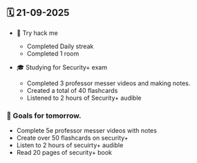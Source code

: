## 🗓️ 21-09-2025

- 👾 Try hack me
    - Completed Daily streak
    - Completed 1 room

- 🎓 Studying for Security+ exam
    - Completed 3 professor messer videos and making notes.
    - Created a total of 40 flashcards
    - Listened to 2 hours of Security+ audible


### 🎯 Goals for tomorrow.
- Complete 5e professor messer videos with notes
- Create over 50 flashcards on security+
- Listen to 2 hours of secuirty+ audible
- Read 20 pages of security+ book